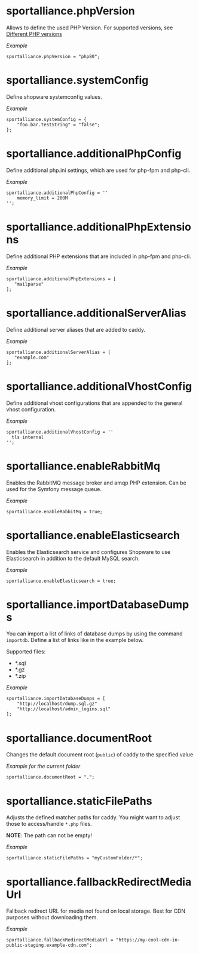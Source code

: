 # sportalliance.phpVersion
Allows to define the used PHP Version. For supported versions, see [Different PHP versions](Home.md#different-php-versions)

*_Example_*
```
sportalliance.phpVersion = "php80";
```

# sportalliance.systemConfig
Define shopware systemconfig values.

*_Example_*
```
sportalliance.systemConfig = {
    "foo.bar.testString" = "false";
};
```

# sportalliance.additionalPhpConfig
Define additional php.ini settings, which are used for php-fpm and php-cli.

*_Example_*
```
sportalliance.additionalPhpConfig = ''
    memory_limit = 200M
'';
```

# sportalliance.additionalPhpExtensions
Define additional PHP extensions that are included in php-fpm and php-cli.

*_Example_*
```
sportalliance.additionalPhpExtensions = [
   "mailparse"
];
```

# sportalliance.additionalServerAlias
Define additional server aliases that are added to caddy.

*_Example_*
```
sportalliance.additionalServerAlias = [
   "example.com"
];
```

# sportalliance.additionalVhostConfig
Define additional vhost configurations that are appended to the general vhost configuration.

*_Example_*
```
sportalliance.additionalVhostConfig = ''
  tls internal
'';
```

# sportalliance.enableRabbitMq
Enables the RabbitMQ message broker and amqp PHP extension. Can be used for the Symfony message queue.

*_Example_*
```
sportalliance.enableRabbitMq = true;
```

# sportalliance.enableElasticsearch
Enables the Elasticsearch service and configures Shopware to use Elasticsearch in addition to the default
MySQL search.

*_Example_*
```
sportalliance.enableElasticsearch = true;
```

# sportalliance.importDatabaseDumps

You can import a list of links of database dumps by using the command `importdb`.
Define a list of links like in the example below.

Supported files:
- *.sql
- *.gz
- *.zip

*_Example_*
```
sportalliance.importDatabaseDumps = [
    "http://localhost/dump.sql.gz"
    "http://localhost/admin_logins.sql"
];
```

# sportalliance.documentRoot
Changes the default document root (`public`) of caddy to the specified value

*_Example for the current folder_*
```
sportalliance.documentRoot = ".";
```

# sportalliance.staticFilePaths
Adjusts the defined matcher paths for caddy. You might want to adjust those to access/handle `*.php` files.

**NOTE**: The path can not be empty!

*_Example_*
```
sportalliance.staticFilePaths = "myCustomFolder/*";
```

# sportalliance.fallbackRedirectMediaUrl
Fallback redirect URL for media not found on local storage. Best for CDN purposes without downloading them.

*_Example_*
```
sportalliance.fallbackRedirectMediaUrl = "https://my-cool-cdn-in-public-staging.example-cdn.com";
```

